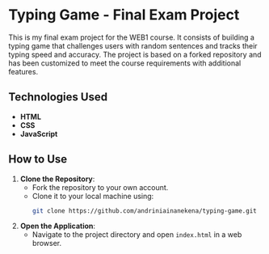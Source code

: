 # Typing Game - Final Exam Project

This is my final exam project for the WEB1 course. It consists of building a typing game that challenges users with random sentences and tracks their typing speed and accuracy. The project is based on a forked repository and has been customized to meet the course requirements with additional features.

## Technologies Used
- **HTML**
- **CSS**
- **JavaScript**

## How to Use
1. **Clone the Repository**:
   - Fork the repository to your own account.
   - Clone it to your local machine using:
     ```bash
     git clone https://github.com/andriniainanekena/typing-game.git
     ```
2. **Open the Application**:
   - Navigate to the project directory and open `index.html` in a web browser.
